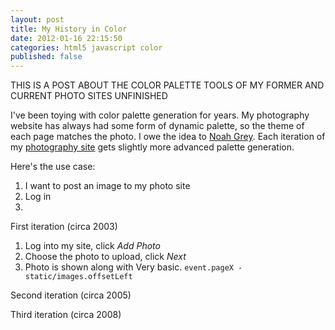 ```yaml
---
layout: post
title: My History in Color
date: 2012-01-16 22:15:50
categories: html5 javascript color
published: false
---
```


THIS IS A POST ABOUT THE COLOR PALETTE TOOLS OF MY FORMER AND CURRENT PHOTO SITES
UNFINISHED

I've been toying with color palette generation for years.  My photography website has always had some form of dynamic palette, so the theme of each page matches the photo.  I owe the idea to [Noah Grey](http://noahgrey.com).  Each iteration of my [photography site](http://clayto.com/) gets slightly more advanced palette generation.

Here's the use case:

1. I want to post an image to my photo site
2. Log in
3. 

First iteration (circa 2003)

1. Log into my site, click *Add Photo*
2. Choose the photo to upload, click *Next*
3. Photo is shown along with 
Very basic.  `event.pageX - static/images.offsetLeft`

Second iteration (circa 2005)

Third iteration (circa 2008)

